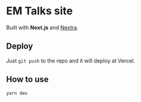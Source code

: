 # EM Talks site

Built with **Next.js** and [Nextra](https://nextra.vercel.app/).

## Deploy

Just `git push` to the repo and it will deploy at Vercel.

## How to use

`yarn dev`

